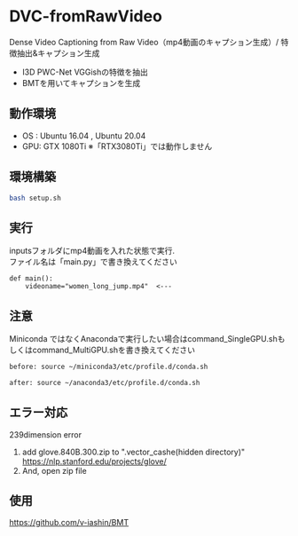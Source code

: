 # DVC-fromRawVideo
Dense Video Captioning from Raw Video（mp4動画のキャプション生成）/ 特徴抽出&amp;キャプション生成

- I3D PWC-Net VGGishの特徴を抽出
- BMTを用いてキャプションを生成

## 動作環境
- OS : Ubuntu 16.04 , Ubuntu 20.04
- GPU: GTX 1080Ti  ※「RTX3080Ti」では動作しません


## 環境構築
```bash
bash setup.sh
```

## 実行
inputsフォルダにmp4動画を入れた状態で実行. <br>
ファイル名は「main.py」で書き換えてください

```
def main():
    videoname="women_long_jump.mp4"  <---
```

## 注意
Miniconda ではなくAnacondaで実行したい場合はcommand_SingleGPU.shもしくはcommand_MultiGPU.shを書き換えてください
```bash
before: source ~/miniconda3/etc/profile.d/conda.sh
```
```bash
after: source ~/anaconda3/etc/profile.d/conda.sh
```

## エラー対応
239dimension error
1. add glove.840B.300.zip to ".vector_cashe(hidden directory)" https://nlp.stanford.edu/projects/glove/
2. And, open zip file

## 使用
https://github.com/v-iashin/BMT